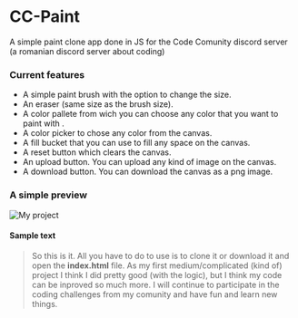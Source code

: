 # CC-Paint
A simple paint clone app done in JS for the Code Comunity discord server (a romanian discord server about coding) 

### Current features
- A simple paint brush with the option to change the size.
- An eraser (same size as the brush size).
- A color pallete from wich you can choose any color that you want to paint with .
- A color picker to chose any color from the canvas.
- A fill bucket that you can use to fill any space on the canvas.
- A reset button which clears the canvas.
- An upload button. You can upload any kind of image on the canvas.
- A download button. You can download the canvas as a png image.

### A simple preview
![My project](https://i.imgur.com/t89EThf.png)

#### Sample text
> So this is it.
 All you have to do to use is to clone it or download it and open the **index.html** file.
 As my first medium/complicated (kind of) project I think I did pretty good (with the logic), but I think my code can be inproved so much more.
 I will continue to participate in the coding challenges from my comunity and have fun and learn new things.
